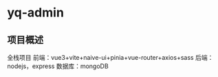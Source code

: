 # yq-admin

## 项目概述

全栈项目
前端：vue3+vite+naive-ui+pinia+vue-router+axios+sass
后端：nodejs，express
数据库：mongoDB
